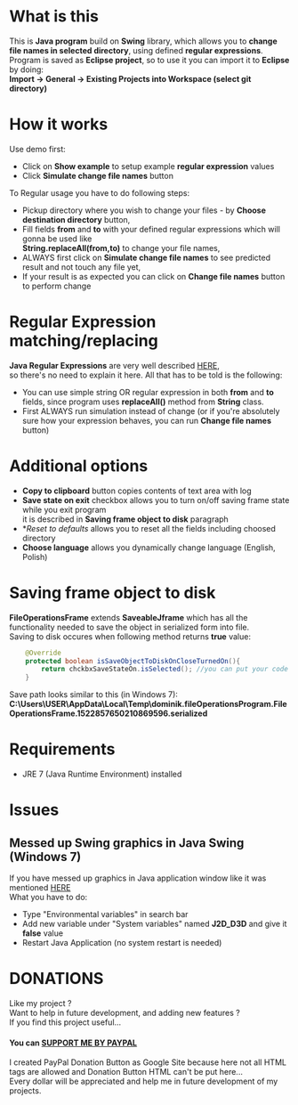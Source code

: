 # What is this
This is **Java program** build on **Swing** library, which allows you to **change file names in selected directory**, using defined **regular expressions**.<br />
Program is saved as **Eclipse project**, so to use it you can import it to **Eclipse** by doing: <br />
**Import -> General -> Existing Projects into Workspace (select git directory)**


# How it works
Use demo first: 
- Click on **Show example** to setup example **regular expression** values 
- Click **Simulate change file names** button 

To Regular usage you have to do following steps:
- Pickup directory where you wish to change your files - by **Choose destination directory** button,
- Fill fields **from** and **to** with your defined regular expressions which will gonna be used like <br />
  **String.replaceAll(from,to)** to change your file names,
- ALWAYS first click on **Simulate change file names** to see predicted result and not touch any file yet,
- If your result is as expected you can click on **Change file names** button to perform change 

# Regular Expression matching/replacing
**Java Regular Expressions** are very well described <a href="http://docs.oracle.com/javase/7/docs/api/java/util/regex/Pattern.html">HERE</a>,<br />
so there's no need to explain it here. All that has to be told is the following:
- You can use simple string OR regular expression in both **from** and **to** fields, since program uses **replaceAll()** method from **String** class. 
- First ALWAYS run simulation instead of change (or if you're absolutely sure how your expression behaves, you can run **Change file names** button)

# Additional options
- **Copy to clipboard** button copies contents of text area with log
- **Save state on exit** checkbox allows you to turn on/off saving frame state while you exit program<br />
  it is described in **Saving frame object to disk** paragraph
- **Reset to defaults* allows you to reset all the fields including choosed directory
- **Choose language** allows you dynamically change language (English, Polish)


# Saving frame object to disk
**FileOperationsFrame** extends **SaveableJframe** which has all the functionality needed to save the object in serialized form into file.<br />
Saving to disk occures when following method returns **true** value: <br />
```java
	@Override
	protected boolean isSaveObjectToDiskOnCloseTurnedOn(){
		return chckbxSaveStateOn.isSelected(); //you can put your code here
	}
```
Save path looks similar to this (in Windows 7):<br />
**C:\Users\USER\AppData\Local\Temp\dominik.fileOperationsProgram.FileOperationsFrame.1522857650210869596.serialized**<br />


# Requirements
- JRE 7 (Java Runtime Environment) installed


# Issues
## Messed up Swing graphics in Java Swing (Windows 7)
If you have messed up graphics in Java application window like it was mentioned <a href="http://stackoverflow.com/questions/22737535/swing-rendering-appears-broken-in-jdk-1-8-correct-in-jdk-1-7">HERE</a><br /> 
What you have to do:
- Type "Environmental variables" in search bar
- Add new variable under "System variables" named **J2D_D3D** and give it **false** value
- Restart Java Application (no system restart is needed)

# DONATIONS
Like my project ?   
Want to help in future development, and adding new features ?   
If you find this project useful...  
#### You can <a href="https://sites.google.com/site/dominikdonationbutton/">SUPPORT ME BY PAYPAL</a>
I created PayPal Donation Button as Google Site because here not all HTML tags are allowed and Donation Button HTML can't be put here...  
Every dollar will be appreciated and help me in future development of my projects. 


